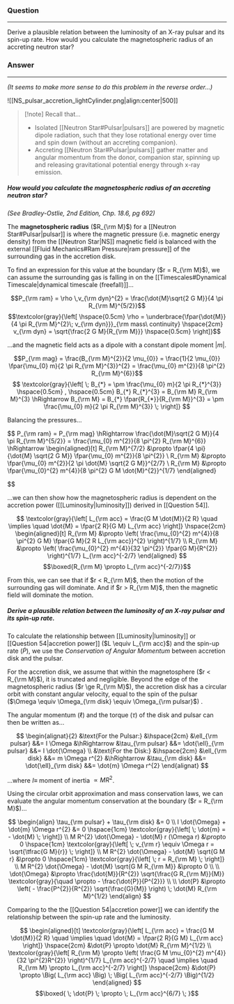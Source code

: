 ### Question
---
Derive a plausible relation between the luminosity of an X-ray pulsar and its spin-up rate. How would you calculate the magnetospheric radius of an accreting neutron star?

### Answer
---
*(It seems to make more sense to do this problem in the reverse order...)*


![[NS_pulsar_accretion_lightCylinder.png|align:center|500]]

> [!note] Recall that...
> - Isolated [[Neutron Star#Pulsar|pulsars]] are powered by magnetic dipole radiation, such that they lose rotational energy over time and spin down (without an accreting companion).
> - Accreting [[Neutron Star#Pulsar|pulsars]] gather matter and angular momentum from the donor, companion star, spinning up and releasing gravitational potential energy through x-ray emission.

##### How would you calculate the magnetospheric radius of an accreting neutron star?
*(See Bradley-Ostlie, 2nd Edition, Chp. 18.6, pg 692)*

The **magnetospheric radius** ($R_{\rm M}$) for a [[Neutron Star#Pulsar|pulsar]] is where the magnetic pressure (i.e. magnetic energy density) from the [[Neutron Star|NS]] magnetic field is balanced with the external [[Fluid Mechanics#Ram Pressure|ram pressure]] of the surrounding gas in the accretion disk. 

To find an expression for this value at the boundary ($r = R_{\rm M}$), we can assume the surrounding gas is falling in on the [[Timescales#Dynamical Timescale|dynamical timescale (freefall)]]...

$$P_{\rm ram} = \rho \,v_{\rm dyn}^{2} = \frac{\dot{M}\sqrt{2 G M}}{4 \pi R_{\rm M}^{5/2}}$$
$$\textcolor{gray}{\left[ \hspace{0.5cm}
\rho = \underbrace{\fpar{\dot{M}}{4 \pi R_{\rm M}^{2}\; v_{\rm dyn}}}_{\rm mass\ continuity}
\hspace{2cm}
v_{\rm dyn} = \sqrt{\frac{2 G M}{R_{\rm M}}}
\hspace{0.5cm} \right]}$$

...and the magnetic field acts as a dipole with a constant dipole moment $|m|$. 

$$P_{\rm mag} = \frac{B_{\rm M}^{2}}{2 \mu_{0}} = \frac{1}{2 \mu_{0}} \fpar{\mu_{0} m}{2 \pi R_{\rm M}^{3}}^{2} = \frac{\mu_{0} m^{2}}{8 \pi^{2} R_{\rm M}^{6}}$$
$$
\textcolor{gray}{\left[ \;
B_{*} = \pm \frac{\mu_{0} m}{2 \pi R_{*}^{3}}
\hspace{0.5cm} , \hspace{0.5cm}
B_{*} R_{*}^{3} = B_{\rm M} R_{\rm M}^{3}
\hRightarrow
B_{\rm M} = B_{*} \fpar{R_{*}}{R_{\rm M}}^{3} = \pm \frac{\mu_{0} m}{2 \pi R_{\rm M}^{3}} 
\; \right]}
$$

Balancing the pressures...

$$
P_{\rm ram} = P_{\rm mag}
\hRightarrow
\frac{\dot{M}\sqrt{2 G M}}{4 \pi R_{\rm M}^{5/2}} = \frac{\mu_{0} m^{2}}{8 \pi^{2} R_{\rm M}^{6}}
\hRightarrow
\begin{aligned}[t]
	R_{\rm M}^{7/2} &\propto \fpar{4 \pi}{\dot{M} \sqrt{2 G M}} \fpar{\mu_{0} m^{2}}{8 \pi^{2}} \\
	R_{\rm M} &\propto \fpar{\mu_{0} m^{2}}{2 \pi \dot{M} \sqrt{2 G M}}^{2/7} \\
	R_{\rm M} &\propto \fpar{\mu_{0}^{2} m^{4}}{8 \pi^{2} G M \dot{M}^{2}}^{1/7}
\end{aligned}

$$

...we can then show how the magnetospheric radius is dependent on the accretion power ([[Luminosity|luminosity]]) derived in [[Question 54]].

$$
\textcolor{gray}{\left[ L_{\rm acc} = \frac{G M \dot{M}}{2 R} \quad \implies \quad \dot{M} = \fpar{2 R}{G M} L_{\rm acc} \right]}
\hspace{2cm}
\begin{aligned}[t]
	R_{\rm M} &\propto \left( \frac{\mu_{0}^{2} m^{4}}{8 \pi^{2} G M} \fpar{G M}{2 R L_{\rm acc}}^{2} \right)^{1/7} \\
	R_{\rm M} &\propto \left( \frac{\mu_{0}^{2} m^{4}}{32 \pi^{2}} \fpar{G M}{R^{2}} \right)^{1/7} L_{\rm acc}^{-2/7}
\end{aligned}
$$
$$\boxed{R_{\rm M} \propto L_{\rm acc}^{-2/7}}$$

From this, we can see that if $r < R_{\rm M}$, then the motion of the surrounding gas will dominate. And if $r > R_{\rm M}$, then the magnetic field will dominate the motion.

##### Derive a plausible relation between the luminosity of an X-ray pulsar and its spin-up rate. 

To calculate the relationship between [[Luminosity|luminosity]] or [[Question 54|accretion power]] ($L \equiv L_{\rm acc}$) and the spin-up rate ($\dot{P}$), we use the *Conservation of Angular Momentum* between accretion disk and the pulsar.

For the accretion disk, we assume that within the magnetosphere ($r < R_{\rm M}$), it is truncated and negligible. Beyond the edge of the magnetospheric radius ($r \ge R_{\rm M}$), the accretion disk has a circular orbit with constant angular velocity, equal to the spin of the pulsar ($\Omega \equiv \Omega_{\rm disk} \equiv \Omega_{\rm pulsar}$) .

The angular momentum ($\ell$) and the torque ($\tau$) of the disk and pulsar can then be written as...

$$
\begin{alignat}{2}
	&\text{For the Pulsar:} &\hspace{2cm} &\ell_{\rm pulsar} &&= I \Omega &\hRightarrow &\tau_{\rm pulsar} &&= \dot{\ell}_{\rm pulsar} &&= I \dot{\Omega} \\
	&\text{For the Disk:} &\hspace{2cm} &\ell_{\rm disk} &&= m \Omega r^{2} &\hRightarrow &\tau_{\rm disk} &&= \dot{\ell}_{\rm disk} &&= \dot{m} \Omega r^{2}
\end{alignat}
$$

...where $I \equiv$ moment of inertia $\propto M R^{2}$.

Using the circular orbit approximation and mass conservation laws, we can evaluate the angular momentum conservation at the boundary ($r = R_{\rm M}$)...

$$
\begin{align}
	\tau_{\rm pulsar} + \tau_{\rm disk} &= 0 \\
	I \dot{\Omega} + \dot{m} \Omega r^{2} &= 0
		\hspace{1cm} \textcolor{gray}{\left[ \; \dot{m} = - \dot{M} \; \right]} \\
	M R^{2} \dot{\Omega} - \dot{M} r (\Omega r) &\propto 0 
		\hspace{1cm} \textcolor{gray}{\left[ \; v_{\rm r} \equiv \Omega r = \sqrt{\tfrac{G M}{r}} \; \right]} \\
	M R^{2} \dot{\Omega} - \dot{M} \sqrt{G M r} &\propto 0
		\hspace{1cm} \textcolor{gray}{\left[ \; r = R_{\rm M} \; \right]} \\
	M R^{2} \dot{\Omega} - \dot{M} \sqrt{G M R_{\rm M}} &\propto 0 \\
	\\
	\dot{\Omega} &\propto \frac{\dot{M}}{R^{2}} \sqrt{\frac{G R_{\rm M}}{M}} \textcolor{gray}{\quad \propto - \frac{\dot{P}}{P^{2}}} \\
	\\
	\dot{P} &\propto \left( - \frac{P^{2}}{R^{2}} \sqrt{\frac{G}{M}} \right) \; \dot{M} R_{\rm M}^{1/2}
\end{align}
$$

Comparing to the the [[Question 54|accretion power]] we can identify the relationship between the spin-up rate and the luminosity.

 $$
\begin{aligned}[t]
	\textcolor{gray}{\left[ L_{\rm acc} = \frac{G M \dot{M}}{2 R} \quad \implies \quad \dot{M} = \fpar{2 R}{G M} L_{\rm acc} \right]} \hspace{2cm}
		&\dot{P} \propto \dot{M} R_{\rm M}^{1/2} \\
	\textcolor{gray}{\left[ R_{\rm M} \propto \left( \frac{G M \mu_{0}^{2} m^{4}}{32 \pi^{2}R^{2}} \right)^{1/7} L_{\rm acc}^{-2/7} \quad \implies \quad R_{\rm M} \propto L_{\rm acc}^{-2/7} \right]} \hspace{2cm}
		&\dot{P} \propto \Big( L_{\rm acc} \Big) \; \Big( L_{\rm acc}^{-2/7} \Big)^{1/2}
\end{aligned}
$$
$$\boxed{ \; \dot{P} \; \propto \; L_{\rm acc}^{6/7} \; }$$

